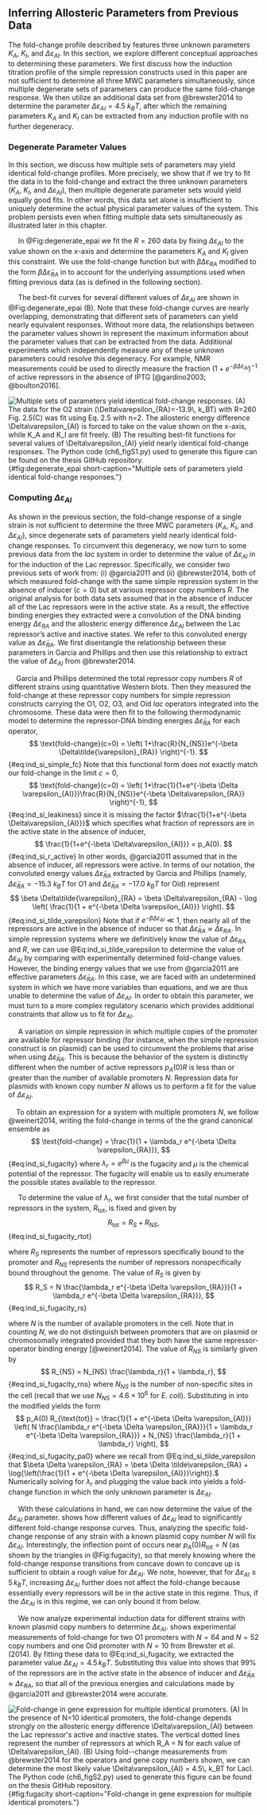 ## Inferring Allosteric Parameters from Previous Data

The fold-change profile described by features three unknown parameters $K_A$,
$K_I$, and $\Delta\varepsilon_{AI}$. In this section, we explore different
conceptual approaches to determining these parameters. We first discuss how
the induction titration profile of the simple repression constructs used in
this paper are not sufficient to determine all three MWC parameters
simultaneously, since multiple degenerate sets of parameters can produce the
same fold-change response. We then utilize an additional data set from
@brewster2014 to determine the parameter $\Delta\varepsilon_{AI} = 4.5~k_BT$,
after which the remaining parameters $K_A$ and $K_I$ can be extracted from
any induction profile with no further degeneracy.

### Degenerate Parameter Values

In this section, we discuss how multiple sets of parameters may yield
identical fold-change profiles. More precisely, we show that if we try to fit
the data in to the fold-change and extract the three unknown parameters
($K_A$, $K_I$, and $\Delta\varepsilon_{AI}$), then multiple degenerate
parameter sets would yield equally good fits. In other words, this data set
alone is insufficient to uniquely determine the actual physical parameter
values of the system. This problem persists even when fitting multiple data
sets simultaneously as illustrated later in this chapter.

&nbsp;&nbsp;&nbsp;&nbsp;&nbsp;In @Fig:degenerate_epai we fit the $R=260$ data
by fixing $\Delta\varepsilon_{AI}$ to the value shown on the $x$-axis and
determine the parameters $K_A$ and $K_I$ given this constraint. We use the
fold-change function but with $\beta \Delta\varepsilon_{RA}$ modified to the
form $\beta \Delta\tilde{\varepsilon}_{RA}$ in to account for the underlying
assumptions used when fitting previous data (as is defined in the following
section).

&nbsp;&nbsp;&nbsp;&nbsp;&nbsp;The best-fit curves for several different
values of $\Delta\varepsilon_{AI}$ are shown in @Fig:degenerate_epai (B).
Note that these fold-change curves are nearly overlapping, demonstrating that
different sets of parameters can yield nearly equivalent responses. Without
more data, the relationships between the parameter values shown in represent
the maximum information about the parameter values that can be extracted from
the data. Additional experiments which independently measure any of these
unknown parameters could resolve this degeneracy. For example, NMR
measurements could be used to directly measure the fraction $(1 + e^{-\beta
\Delta\varepsilon_{AI}})^{-1}$ of active repressors in the absence of IPTG
[@gardino2003; @boulton2016].

![**Multiple sets of parameters yield identical fold-change responses.** (A) The
data for the O2 strain ($\Delta\varepsilon_{RA}=-13.9\, k_BT$) with $R=260$
Fig. 2.5(C) was fit using Eq. 2.5 with $n=2$. The allosteric energy
difference $\Delta\varepsilon_{AI}$ is forced to take on the value shown on
the $x-$axis, while $K_A$ and $K_I$ are fit freely. (B) The resulting
best-fit functions for several values of $\Delta\varepsilon_{AI}$ yield
nearly identical fold-change responses. The [Python code                                      
(`ch6_figS1.py`)](https://github.com/gchure/phd/blob/master/src/chapter_06/code/ch6_figS1.py) used to generate this figure can be found on the thesis [GitHub
repository](https://github.com/gchure/phd).](ch6_figS1){#fig:degenerate_epai
short-caption="Multiple sets of parameters yield identical fold-change
responses."}


### Computing $\Delta\varepsilon_{AI}$

As shown in the previous section, the fold-change response of a single strain
is not sufficient to determine the three MWC parameters ($K_A$, $K_I$, and
$\Delta\varepsilon_{AI}$), since degenerate sets of parameters yield nearly
identical fold-change responses. To circumvent this degeneracy, we now turn
to some previous data from the *lac* system in order to determine the value
of $\Delta\varepsilon_{AI}$ in for the induction of the Lac repressor.
Specifically, we consider two previous sets of work from: (i) @garcia2011 and
(ii) @brewster2014, both of which measured fold-change with the same simple
repression system in the absence of inducer ($c=0$) but at various repressor
copy numbers $R$. The original analysis for both data sets assumed that in
the absence of inducer all of the Lac repressors were in the active state. As
a result, the effective binding energies they extracted were a convolution of
the DNA binding energy $\Delta\varepsilon_{RA}$ and the allosteric energy
difference $\Delta\varepsilon_{AI}$ between the Lac repressor’s active and
inactive states. We refer to this convoluted energy value as $\Delta
\tilde{\varepsilon}_{RA}$. We first disentangle the relationship between
these parameters in Garcia and Phillips and then use this relationship to
extract the value of $\Delta\varepsilon_{AI}$ from @brewster2014.

&nbsp;&nbsp;&nbsp;&nbsp;Garcia and Phillips determined the total repressor
copy numbers $R$ of different strains using quantitative Western blots. Then
they measured the fold-change at these repressor copy numbers for simple
repression constructs carrying the O1, O2, O3, and Oid *lac* operators
integrated into the chromosome. These data were then fit to the following
thermodynamic model to determine the repressor-DNA binding energies
$\Delta\tilde{\varepsilon}_{RA}$ for each operator,
$$
\text{fold-change}(c=0) = \left(
1+\frac{R}{N_{NS}}e^{-\beta \Delta\tilde{\varepsilon}_{RA}} \right)^{-1}.
$${#eq:ind_si_simple_fc}
Note that this functional form does not exactly match our fold-change in
the limit $c=0$, 
$$
\text{fold-change}(c=0) = \left(
1+\frac{1}{1+e^{-\beta \Delta \varepsilon_{AI}}}\frac{R}{N_{NS}}e^{-\beta
\Delta\varepsilon_{RA}} \right)^{-1},
$${#eq:ind_si_leakiness}
since it is missing the factor $\frac{1}{1+e^{-\beta
\Delta\varepsilon_{AI}}}$ which specifies what fraction of repressors are in
the active state in the absence of inducer,
$$
\frac{1}{1+e^{-\beta \Delta\varepsilon_{AI}}} = p_A(0). 
$${#eq:ind_si_r_active}
In other words, @garcia2011 assumed that in the absence of inducer, all
repressors were active. In terms of our notation, the convoluted energy
values $\Delta\tilde{\varepsilon}_{RA}$ extracted by Garcia and
Phillips (namely, $\Delta\tilde{\varepsilon}_{RA}=-15.3~k_B T$ for O1
and $\Delta\tilde{\varepsilon}_{RA}=-17.0~k_B T$ for Oid) represent
$$
\beta \Delta\tilde{\varepsilon}_{RA} = \beta \Delta\varepsilon_{RA} - \log
\left( \frac{1}{1 + e^{-\beta \Delta \varepsilon_{AI}}} \right).
$${#eq:ind_si_tilde_varepsilon}
Note that if $e^{-\beta \Delta \varepsilon_{AI}} \ll 1$, then nearly
all of the repressors are active in the absence of inducer so that
$\Delta\tilde{\varepsilon}_{RA} \approx \Delta\varepsilon_{RA}$. In
simple repression systems where we definitively know the value of
$\Delta
\varepsilon_{RA}$ and $R$, we can use @Eq:ind_si_tilde_varepsilon to determine the value of
$\Delta \varepsilon_{AI}$ by comparing with experimentally determined
fold-change values. However, the binding energy values that we use from
@garcia2011 are effective parameters
$\Delta\tilde{\varepsilon}_{RA}$. In this case, we are faced with an
undetermined system in which we have more variables than equations, and
we are thus unable to determine the value of
$\Delta \varepsilon_{AI}$. In order to obtain this parameter, we must
turn to a more complex regulatory scenario which provides additional
constraints that allow us to fit for $\Delta \varepsilon_{AI}$.

&nbsp;&nbsp;&nbsp;&nbsp;&nbsp;A variation on simple repression in which
multiple copies of the promoter are available for repressor binding (for
instance, when the simple repression construct is on plasmid) can be used to
circumvent the problems that arise when using $\Delta
\tilde{\varepsilon}_{RA}$. This is because the behavior of the system is
distinctly different when the number of active repressors $p_A(0) R$ is less
than or greater than the number of available promoters $N$. Repression data
for plasmids with known copy number $N$ allows us to perform a fit for the
value of $\Delta\varepsilon_{AI}$.

&nbsp;&nbsp;&nbsp;&nbsp;To obtain an expression for a system with multiple
promoters $N$, we follow @weinert2014, writing the fold-change in terms of
the the grand canonical ensemble as
$$
\text{fold-change} = \frac{1}{1 + \lambda_r e^{-\beta \Delta \varepsilon_{RA}}},
$${#eq:ind_si_fugacity}
where $\lambda_r = e^{\beta \mu}$ is the fugacity and $\mu$ is the
chemical potential of the repressor. The fugacity will enable us to
easily enumerate the possible states available to the repressor.

&nbsp;&nbsp;&nbsp;&nbsp;&nbsp;To determine the value of $\lambda_r$, we first
consider that the total number of repressors in the system, $R_{\text{tot}}$,
is fixed and given by
$$
R_{\text{tot}} = R_S + R_{NS}, 
$${#eq:ind_si_fugacity_rtot}

where $R_S$ represents the number of repressors specifically bound to the
promoter and $R_{NS}$ represents the number of repressors nonspecifically bound
throughout the genome. The value of $R_S$ is given by 
$$
R_S = N \frac{\lambda_r e^{-\beta \Delta \varepsilon_{RA}}}{1 + \lambda_r
e^{-\beta \Delta \varepsilon_{RA}}},
$${#eq:ind_si_fugacity_rs}

where $N$ is the number of available promoters in the cell. Note that
in counting $N$, we do not distinguish between promoters that are on
plasmid or chromosomally integrated provided that they both have the
same repressor-operator binding energy [@weinert2014]. The value
of $R_{NS}$ is similarly given by 
$$
R_{NS} = N_{NS} \frac{\lambda_r}{1 + \lambda_r},
$${#eq:ind_si_fugacity_rns}
where $N_{NS}$ is the number of non-specific sites in the cell (recall that we use
$N_{NS} = 4.6 \times 10^6$ for *E. coli*).
Substituting in into the modified yields the form
$$
p_A(0) R_{\text{tot}} = \frac{1}{1 + e^{-\beta \Delta \varepsilon_{AI}}} \left(
N \frac{\lambda_r e^{-\beta \Delta \varepsilon_{RA}}}{1 + \lambda_r e^{-\beta
\Delta \varepsilon_{RA}}} + N_{NS} \frac{\lambda_r}{1 + \lambda_r} \right),
$${#eq:ind_si_fugacity_pa0}
where we recall from @Eq:ind_si_tilde_varepsilon that
$\beta \Delta \varepsilon_{RA} =   \beta \Delta \tilde\varepsilon_{RA} + \log{\left(\frac{1}{1 + e^{-\beta \Delta \varepsilon_{AI}}}\right)}.$
Numerically solving for $\lambda_r$ and plugging the value back into
yields a fold-change function in which the only unknown parameter is
$\Delta \varepsilon_{AI}$.

&nbsp;&nbsp;&nbsp;&nbsp;&nbsp;With these calculations in hand, we can now determine the value of the
$\Delta \varepsilon_{AI}$ parameter. shows how different values of
$\Delta\varepsilon_{AI}$ lead to significantly different fold-change response
curves. Thus, analyzing the specific fold-change response of any strain with
a known plasmid copy number $N$ will fix $\Delta\varepsilon_{AI}$.
Interestingly, the inflection point of occurs near $p_A(0) R_{\text{tot}} =
N$ (as shown by the triangles in @Fig:fugacity), so that merely knowing where the
fold-change response transitions from concave down to concave up is
sufficient to obtain a rough value for $\Delta\varepsilon_{AI}$. We note,
however, that for $\Delta\varepsilon_{AI} \geq 5\, k_BT$, increasing
$\Delta\varepsilon_{AI}$ further does not affect the fold-change because
essentially every repressors will be in the active state in this regime.
Thus, if the $\Delta\varepsilon_{AI}$ is in this regime, we can only bound it
from below.

&nbsp;&nbsp;&nbsp;&nbsp;&nbsp;We now analyze experimental induction data for
different strains with known plasmid copy numbers to determine
$\Delta\varepsilon_{AI}$. shows experimental measurements of fold-change for
two O1 promoters with $N=64$ and $N=52$ copy numbers and one Oid promoter
with $N=10$ from Brewster et al. (2014). By fitting these data to
@Eq:ind_si_fugacity, we extracted the parameter value $\Delta\varepsilon_{AI}
= 4.5\,k_B T$. Substituting this value into shows that 99\% of the repressors
are in the active state in the absence of inducer and
$\Delta\tilde{\varepsilon}_{RA} \approx \Delta\varepsilon_{RA}$, so that all
of the previous energies and calculations made by @garcia2011 and
@brewster2014 were accurate.

![**Fold-change in gene expression for multiple identical promoters.** (A) In
the presence of $N=10$ identical promoters, the fold-change depends strongly
on the allosteric energy difference $\Delta\varepsilon_{AI}$ between the Lac
repressor's active and inactive states. The vertical dotted lines represent
the number of repressors at which $R_A = N$ for each value of
$\Delta\varepsilon_{AI}$. (B) Using fold--change measurements from
@brewster2014 for the operators and gene copy numbers shown, we can determine
the most likely value $\Delta\varepsilon_{AI} = 4.5\, k_BT$ for LacI. The
[Python code
(`ch6_figS2.py`)](https://github.com/gchure/phd/blob/master/src/chapter_06/code/ch6_figS2.py)
used to generate this figure can be found on the thesis [GitHub
repository](https://github.com/gchure/phd). ](ch6_figS2){#fig:fugacity
short-caption="Fold-change in gene expression for multiple identical
promoters."}